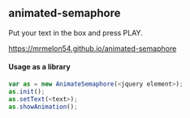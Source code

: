 ## animated-semaphore

Put your text in the box and press PLAY.

https://mrmelon54.github.io/animated-semaphore

#### Usage as a library

```javascript
var as = new AnimateSemaphore(<jquery element>);
as.init();
as.setText(<text>);
as.showAnimation();
```

